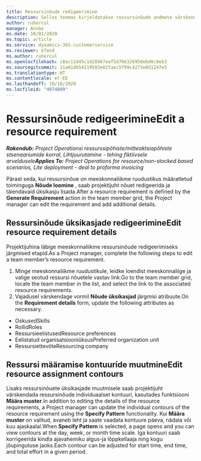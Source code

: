 ```yaml
---
title: Ressursinõude redigeerimine
description: Selles teemas kirjeldatakse ressursinõude andmete värskendamist.
author: ruhercul
manager: Annbe
ms.date: 10/01/2020
ms.topic: article
ms.service: dynamics-365-customerservice
ms.reviewer: kfend
ms.author: ruhercul
ms.openlocfilehash: c8ac11d45c1d28967eaf5d76b326950ebd0c8eb3
ms.sourcegitcommit: 11a61db54119503e82faec5f99c4273e8d1247e5
ms.translationtype: HT
ms.contentlocale: et-EE
ms.lasthandoff: 10/16/2020
ms.locfileid: "4074809"
---
```

# <a name="edit-a-resource-requirement"></a><span data-ttu-id="60c57-103">Ressursinõude redigeerimine</span><span class="sxs-lookup"><span data-stu-id="60c57-103">Edit a resource requirement</span></span>

<span data-ttu-id="60c57-104">_**Rakendub:** Project Operationsi ressurssipõhiste/mitteaktsiapõhiste stsenaariumide korral,  Lihtjuurutamine - tehing fiktiivsele arveldusele_</span><span class="sxs-lookup"><span data-stu-id="60c57-104">_**Applies To:** Project Operations for resource/non-stocked based scenarios, Lite deployment - deal to proforma invoicing_</span></span>

<span data-ttu-id="60c57-105">Pärast seda, kui ressursinõue on meeskonnaliikme ruudustikus määratletud toiminguga **Nõude loomine** , saab projektijuht nõuet redigeerida ja täiendavaid üksikasju lisada.</span><span class="sxs-lookup"><span data-stu-id="60c57-105">After a resource requirement is defined by the **Generate Requirement** action in the team member grid, the Project manager can edit the requirement and add additional details.</span></span>

## <a name="edit-resource-requirement-details"></a><span data-ttu-id="60c57-106">Ressursinõude üksikasjade redigeerimine</span><span class="sxs-lookup"><span data-stu-id="60c57-106">Edit resource requirement details</span></span>

<span data-ttu-id="60c57-107">Projektijuhina läbige meeskonnaliikme ressursinõude redigeerimiseks järgmised etapid.</span><span class="sxs-lookup"><span data-stu-id="60c57-107">As a Project manager, complete the following steps to edit a team member’s resource requirement.</span></span>

1. <span data-ttu-id="60c57-108">Minge meeskonnaliikme ruudustikule, leidke loendist meeskonnaliige ja valige seotud ressursi nõuetele vastav link.</span><span class="sxs-lookup"><span data-stu-id="60c57-108">Go to the team member grid, locate the team member in the list, and select the link to the associated resource requirements.</span></span>
2. <span data-ttu-id="60c57-109">Vajadusel värskendage vormil **Nõude üksikasjad** järgmisi atribuute.</span><span class="sxs-lookup"><span data-stu-id="60c57-109">On the **Requirement details** form, update the following attributes as necessary.</span></span>

- <span data-ttu-id="60c57-110">Oskused</span><span class="sxs-lookup"><span data-stu-id="60c57-110">Skills</span></span>
- <span data-ttu-id="60c57-111">Rollid</span><span class="sxs-lookup"><span data-stu-id="60c57-111">Roles</span></span>
- <span data-ttu-id="60c57-112">Ressursieelistused</span><span class="sxs-lookup"><span data-stu-id="60c57-112">Resource preferences</span></span>
- <span data-ttu-id="60c57-113">Eelistatud organisatsiooniüksus</span><span class="sxs-lookup"><span data-stu-id="60c57-113">Preferred organization unit</span></span>
- <span data-ttu-id="60c57-114">Ressursiettevõte</span><span class="sxs-lookup"><span data-stu-id="60c57-114">Resourcing company</span></span>

## <a name="edit-resource-assignment-contours"></a><span data-ttu-id="60c57-115">Ressursi määramise kontuuride muutmine</span><span class="sxs-lookup"><span data-stu-id="60c57-115">Edit resource assignment contours</span></span>

<span data-ttu-id="60c57-116">Lisaks ressursinõuete üksikasjade muutmisele saab projektijuht värskendada ressursinõude individuaalset kontuuri, kasutades funktsiooni **Määra muster**.</span><span class="sxs-lookup"><span data-stu-id="60c57-116">In addition to editing the details of the resource requirements, a Project manager can update the individual contours of the resource requirement using the **Specify Pattern** functionality.</span></span> <span data-ttu-id="60c57-117">Kui **Määra muster** on valitud, avaneb leht ja saate vaadata kontuure päeva, nädala või kuu ajaskaalal.</span><span class="sxs-lookup"><span data-stu-id="60c57-117">When **Specify Pattern** is selected, a page opens and you can view contours at the day, week, or month time scale.</span></span> <span data-ttu-id="60c57-118">Iga kontuuri saab korrigeerida kindla ajavahemiku algus-ja lõppkellaaja ning kogu jõupingutuse jaoks.</span><span class="sxs-lookup"><span data-stu-id="60c57-118">Each contour can be adjusted for start time, end time, and total effort in a given period.</span></span>